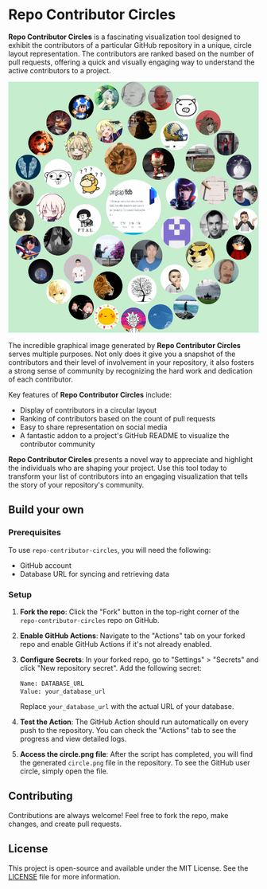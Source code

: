 # Repo Contributor Circles

**Repo Contributor Circles** is a fascinating visualization tool designed to exhibit the contributors of a particular GitHub repository in a unique, circle layout representation. The contributors are ranked based on the number of pull requests, offering a quick and visually engaging way to understand the active contributors to a project.

![](/circle.png)

The incredible graphical image generated by **Repo Contributor Circles** serves multiple purposes. Not only does it give you a snapshot of the contributors and their level of involvement in your repository, it also fosters a strong sense of community by recognizing the hard work and dedication of each contributor.

Key features of **Repo Contributor Circles** include:

- Display of contributors in a circular layout
- Ranking of contributors based on the count of pull requests
- Easy to share representation on social media
- A fantastic addon to a project's GitHub README to visualize the contributor community

**Repo Contributor Circles** presents a novel way to appreciate and highlight the individuals who are shaping your project. Use this tool today to transform your list of contributors into an engaging visualization that tells the story of your repository's community.

## Build your own 

### Prerequisites

To use `repo-contributor-circles`, you will need the following:

* GitHub account
* Database URL for syncing and retrieving data

### Setup

1. **Fork the repo**: Click the "Fork" button in the top-right corner of the `repo-contributor-circles` repo on GitHub.
2. **Enable GitHub Actions**: Navigate to the "Actions" tab on your forked repo and enable GitHub Actions if it's not already enabled.
3. **Configure Secrets**: In your forked repo, go to "Settings" > "Secrets" and click "New repository secret". Add the following secret:

   ```
   Name: DATABASE_URL
   Value: your_database_url
   ```

   Replace `your_database_url` with the actual URL of your database.

4. **Test the Action**: The GitHub Action should run automatically on every push to the repository. You can check the "Actions" tab to see the progress and view detailed logs.

5. **Access the circle.png file**: After the script has completed, you will find the generated `circle.png` file in the repository. To see the GitHub user circle, simply open the file.

## Contributing

Contributions are always welcome! Feel free to fork the repo, make changes, and create pull requests.

## License

This project is open-source and available under the MIT License. See the [LICENSE](LICENSE) file for more information.
